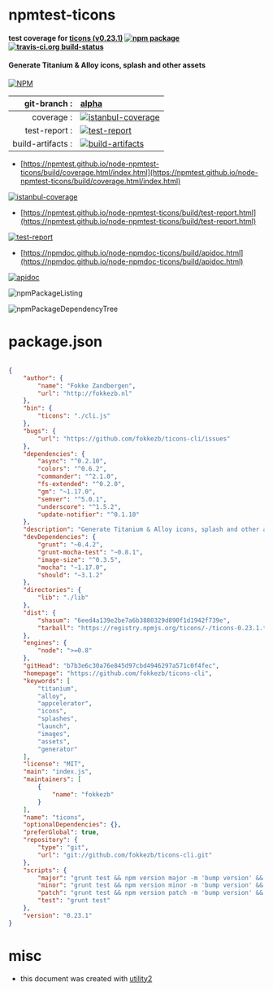 # npmtest-ticons

#### test coverage for  [ticons (v0.23.1)](https://github.com/fokkezb/ticons-cli)  [![npm package](https://img.shields.io/npm/v/npmtest-ticons.svg?style=flat-square)](https://www.npmjs.org/package/npmtest-ticons) [![travis-ci.org build-status](https://api.travis-ci.org/npmtest/node-npmtest-ticons.svg)](https://travis-ci.org/npmtest/node-npmtest-ticons)

#### Generate Titanium & Alloy icons, splash and other assets

[![NPM](https://nodei.co/npm/ticons.png?downloads=true&downloadRank=true&stars=true)](https://www.npmjs.com/package/ticons)

| git-branch : | [alpha](https://github.com/npmtest/node-npmtest-ticons/tree/alpha)|
|--:|:--|
| coverage : | [![istanbul-coverage](https://npmtest.github.io/node-npmtest-ticons/build/coverage.badge.svg)](https://npmtest.github.io/node-npmtest-ticons/build/coverage.html/index.html)|
| test-report : | [![test-report](https://npmtest.github.io/node-npmtest-ticons/build/test-report.badge.svg)](https://npmtest.github.io/node-npmtest-ticons/build/test-report.html)|
| build-artifacts : | [![build-artifacts](https://npmtest.github.io/node-npmtest-ticons/glyphicons_144_folder_open.png)](https://github.com/npmtest/node-npmtest-ticons/tree/gh-pages/build)|

- [https://npmtest.github.io/node-npmtest-ticons/build/coverage.html/index.html](https://npmtest.github.io/node-npmtest-ticons/build/coverage.html/index.html)

[![istanbul-coverage](https://npmtest.github.io/node-npmtest-ticons/build/screenCapture.buildCi.browser.%252Ftmp%252Fbuild%252Fcoverage.lib.html.png)](https://npmtest.github.io/node-npmtest-ticons/build/coverage.html/index.html)

- [https://npmtest.github.io/node-npmtest-ticons/build/test-report.html](https://npmtest.github.io/node-npmtest-ticons/build/test-report.html)

[![test-report](https://npmtest.github.io/node-npmtest-ticons/build/screenCapture.buildCi.browser.%252Ftmp%252Fbuild%252Ftest-report.html.png)](https://npmtest.github.io/node-npmtest-ticons/build/test-report.html)

- [https://npmdoc.github.io/node-npmdoc-ticons/build/apidoc.html](https://npmdoc.github.io/node-npmdoc-ticons/build/apidoc.html)

[![apidoc](https://npmdoc.github.io/node-npmdoc-ticons/build/screenCapture.buildCi.browser.%252Ftmp%252Fbuild%252Fapidoc.html.png)](https://npmdoc.github.io/node-npmdoc-ticons/build/apidoc.html)

![npmPackageListing](https://npmtest.github.io/node-npmtest-ticons/build/screenCapture.npmPackageListing.svg)

![npmPackageDependencyTree](https://npmtest.github.io/node-npmtest-ticons/build/screenCapture.npmPackageDependencyTree.svg)



# package.json

```json

{
    "author": {
        "name": "Fokke Zandbergen",
        "url": "http://fokkezb.nl"
    },
    "bin": {
        "ticons": "./cli.js"
    },
    "bugs": {
        "url": "https://github.com/fokkezb/ticons-cli/issues"
    },
    "dependencies": {
        "async": "^0.2.10",
        "colors": "^0.6.2",
        "commander": "^2.1.0",
        "fs-extended": "^0.2.0",
        "gm": "~1.17.0",
        "semver": "^5.0.1",
        "underscore": "^1.5.2",
        "update-notifier": "^0.1.10"
    },
    "description": "Generate Titanium & Alloy icons, splash and other assets",
    "devDependencies": {
        "grunt": "~0.4.2",
        "grunt-mocha-test": "~0.8.1",
        "image-size": "^0.3.5",
        "mocha": "~1.17.0",
        "should": "~3.1.2"
    },
    "directories": {
        "lib": "./lib"
    },
    "dist": {
        "shasum": "6eed4a139e2be7a6b3880329d890f1d1942f739e",
        "tarball": "https://registry.npmjs.org/ticons/-/ticons-0.23.1.tgz"
    },
    "engines": {
        "node": ">=0.8"
    },
    "gitHead": "b7b3e6c30a76e845d97cbd4946297a571c0f4fec",
    "homepage": "https://github.com/fokkezb/ticons-cli",
    "keywords": [
        "titanium",
        "alloy",
        "appcelerator",
        "icons",
        "splashes",
        "launch",
        "images",
        "assets",
        "generator"
    ],
    "license": "MIT",
    "main": "index.js",
    "maintainers": [
        {
            "name": "fokkezb"
        }
    ],
    "name": "ticons",
    "optionalDependencies": {},
    "preferGlobal": true,
    "repository": {
        "type": "git",
        "url": "git://github.com/fokkezb/ticons-cli.git"
    },
    "scripts": {
        "major": "grunt test && npm version major -m 'bump version' && npm publish && git push && git push --tags",
        "minor": "grunt test && npm version minor -m 'bump version' && npm publish && git push && git push --tags",
        "patch": "grunt test && npm version patch -m 'bump version' && npm publish && git push && git push --tags",
        "test": "grunt test"
    },
    "version": "0.23.1"
}
```



# misc
- this document was created with [utility2](https://github.com/kaizhu256/node-utility2)
